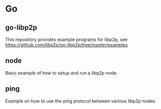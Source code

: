 # Go

## go-libp2p 
This repository provides example programs for libp2p, see
https://github.com/libp2p/go-libp2p/tree/master/examples

## node
Basic example of how to setup and run a libp2p node.

## ping
Example on how to use the ping protocol between various libp2p nodes.
